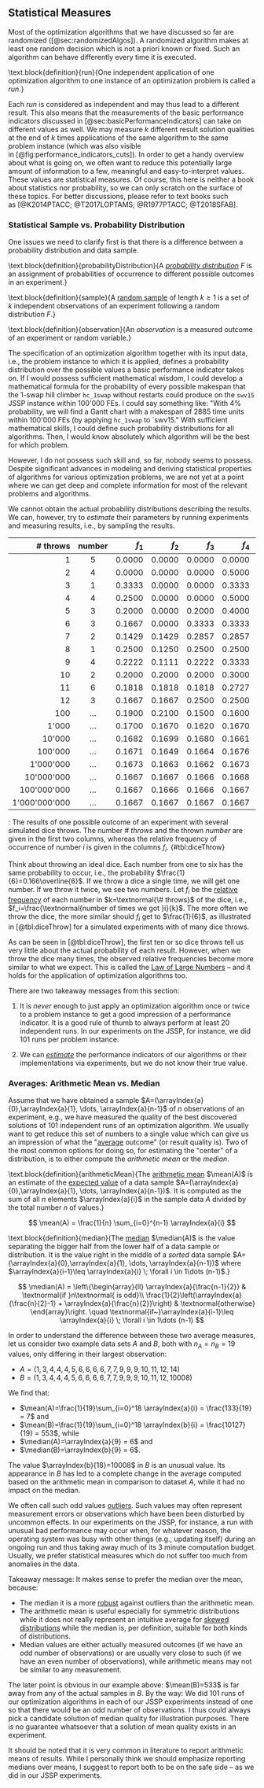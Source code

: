 ## Statistical Measures

Most of the optimization algorithms that we have discussed so far are randomized ([@sec:randomizedAlgos]).
A randomized algorithm makes at least one random decision which is not a priori known or fixed.
Such an algorithm can behave differently every time it is executed.

\text.block{definition}{run}{One independent application of one optimization algorithm to one instance of an optimization problem is called a *run*.}

Each *run* is considered as independent and may thus lead to a different result.
This also means that the measurements of the basic performance indicators discussed in [@sec:basicPerformanceIndicators] can take on different values as well.
We may measure $k$&nbsp;different result solution qualities at the end of $k$&nbsp;times applications of the same algorithm to the same problem instance (which was also visible in&nbsp;[@fig:performance_indicators_cuts]).
In order to get a handy overview about what is going on, we often want to reduce this potentially large amount of information to a few, meaningful and easy-to-interpret values.
These values are statistical measures.
Of course, this here is neither a book about statistics nor probability, so we can only scratch on the surface of these topics.
For better discussions, please refer to text books such as&nbsp;[@K2014PTACC; @T2017LOPTAMS; @R1977PTACC; @T2018SFAB].

### Statistical Sample vs. Probability Distribution

One issues we need to clarify first is that there is a difference between a probability distribution and data sample.

\text.block{definition}{probabilityDistribution}{A *[probability distribution](http://en.wikipedia.org/wiki/Probability_distribution)*&nbsp;$F$ is an assignment of probabilities of occurrence to different possible outcomes in an experiment.}

\text.block{definition}{sample}{A [random sample](http://en.wikipedia.org/wiki/Sample_(statistics)) of length&nbsp;$k\geq 1$ is a set of $k$&nbsp;independent observations of an experiment following a random distribution&nbsp;$F$.}

\text.block{definition}{observation}{An *observation* is a measured outcome of an experiment or random variable.}

The specification of an optimization algorithm together with its input data, i.e., the problem instance to which it is applied, defines a probability distribution over the possible values a basic performance indicator takes on.
If I would possess sufficient mathematical wisdom, I could develop a mathematical formula for the probability of every possible makespan that the 1-swap hill climber `hc_1swap` without restarts could produce on the `swv15` JSSP instance within 100'000&nbsp;FEs.
I could say something like: "With 4% probability, we will find a Gantt chart with a makespan of 2885 time units within 100'000&nbsp;FEs (by applying `hc_1swap` to `swv15."
With sufficient mathematical skills, I could define such probability distributions for all algorithms.
Then, I would know absolutely which algorithm will be the best for which problem.

However, I do not possess such skill and, so far, nobody seems to possess.
Despite significant advances in modeling and deriving statistical properties of algorithms for various optimization problems, we are not yet at a point where we can get deep and complete information for most of the relevant problems and algorithms.

We cannot obtain the actual probability distributions describing the results.
We can, however, try to *estimate* their parameters by running experiments and measuring results, i.e., by sampling the results. 

|\#&nbsp;throws|number|$f_1$|$f_2$|$f_3$|$f_4$|$f_5$|$f_6$|
|--:|:-:|--:|--:|--:|--:|--:|--:|
|1|5|0.0000|0.0000|0.0000|0.0000|1.0000|0.0000|
|2|4|0.0000|0.0000|0.0000|0.5000|0.5000|0.0000|
|3|1|0.3333|0.0000|0.0000|0.3333|0.3333|0.0000|
|4|4|0.2500|0.0000|0.0000|0.5000|0.2500|0.0000|
|5|3|0.2000|0.0000|0.2000|0.4000|0.2000|0.0000|
|6|3|0.1667|0.0000|0.3333|0.3333|0.1667|0.0000|
|7|2|0.1429|0.1429|0.2857|0.2857|0.1429|0.0000|
|8|1|0.2500|0.1250|0.2500|0.2500|0.1250|0.0000|
|9|4|0.2222|0.1111|0.2222|0.3333|0.1111|0.0000|
|10|2|0.2000|0.2000|0.2000|0.3000|0.1000|0.0000|
|11|6|0.1818|0.1818|0.1818|0.2727|0.0909|0.0909|
|12|3|0.1667|0.1667|0.2500|0.2500|0.0833|0.0833|
|100|&hellip;|0.1900|0.2100|0.1500|0.1600|0.1200|0.1700|
|1'000|&hellip;|0.1700|0.1670|0.1620|0.1670|0.1570|0.1770|
|10'000|&hellip;|0.1682|0.1699|0.1680|0.1661|0.1655|0.1623|
|100'000|&hellip;|0.1671|0.1649|0.1664|0.1676|0.1668|0.1672|
|1'000'000|&hellip;|0.1673|0.1663|0.1662|0.1673|0.1666|0.1664|
|10'000'000|&hellip;|0.1667|0.1667|0.1666|0.1668|0.1667|0.1665|
|100'000'000|&hellip;|0.1667|0.1666|0.1666|0.1667|0.1667|0.1667|
|1'000'000'000|&hellip;|0.1667|0.1667|0.1667|0.1667|0.1667|0.1667|

: The results of one possible outcome of an experiment with several simulated dice throws. The number&nbsp;*\# throws* and the thrown *number* are given in the first two columns, whereas the relative frequency of occurrence of number&nbsp;$i$ is given in the columns&nbsp;$f_i$. {#tbl:diceThrow}

Think about throwing an ideal dice.
Each number from one to six has the same probability to occur, i.e., the probability $\frac{1}{6}=0.166\overline{6}$.
If we throw a dice a single time, we will get one number.
If we throw it twice, we see two numbers.
Let&nbsp;$f_i$ be the [relative frequency](http://en.wikipedia.org/wiki/Frequency_(statistics)) of each number in $k=\textnormal{\# throws}$ of the dice, i.e., $f_i=\frac{\textnormal{number of times we got }i}{k}$.
The more often we throw the dice, the more similar should&nbsp;$f_i$ get to&nbsp;$\frac{1}{6}$, as illustrated in [@tbl:diceThrow] for a simulated experiments with of many dice throws.

As can be seen in [@tbl:diceThrow], the first ten or so dice throws tell us very little about the actual probability of each result.
However, when we throw the dice many times, the observed relative frequencies become more similar to what we expect.
This is called the [Law of Large Numbers](http://en.wikipedia.org/wiki/Law_of_large_numbers) &ndash; and it holds for the application of optimization algorithms too.

There are two takeaway messages from this section:

1. It is *never* enough to just apply an optimization algorithm once or twice to a problem instance to get a good impression of a performance indicator.
It is a good rule of thumb to always perform at least 20 independent runs.
In our experiments on the JSSP, for instance, we did 101 runs per problem instance.

2. We can *[estimate](http://en.wikipedia.org/wiki/Estimation_statistics)* the performance indicators of our algorithms or their implementations via experiments, but we do not know their true value.   

### Averages: Arithmetic Mean vs. Median

Assume that we have obtained a sample&nbsp;$A=(\arrayIndex{a}{0},\arrayIndex{a}{1}, \dots, \arrayIndex{a}{n-1}$ of $n$&nbsp;observations of an experiment, e.g., we have measured the quality of the best discovered solutions of 101 independent runs of an optimization algorithm.
We usually want to get reduce this set of numbers to a single value which can give us an impression of what the "[average](http://en.wikipedia.org/wiki/Average) outcome" (or result quality is).
Two of the most common options for doing so, for estimating the "center" of a distribution, is to either compute the *arithmetic mean* or the *median*.

\text.block{definition}{arithmeticMean}{The [arithmetic mean](http://en.wikipedia.org/wiki/Arithmetic_mean) $\mean(A)$ is an estimate of the [expected value](http://en.wikipedia.org/wiki/Expected_value) of a data sample $A=(\arrayIndex{a}{0},\arrayIndex{a}{1}, \dots, \arrayIndex{a}{n-1})$. It is computed as the sum of all&nbsp;$n$ elements&nbsp;$\arrayIndex{a}{i}$ in the sample data&nbsp;$A$ divided by the total number&nbsp;$n$ of values.}

$$ \mean(A) = \frac{1}{n} \sum_{i=0}^{n-1} \arrayIndex{a}{i} $$
 
\text.block{definition}{median}{The [median](http://en.wikipedia.org/wiki/Median) $\median(A)$ is the value separating the bigger half from the lower half of a data sample or distribution. It is the value right in the middle of a *sorted* data sample $A=(\arrayIndex{a}{0},\arrayIndex{a}{1}, \dots, \arrayIndex{a}{n-1})$ where $\arrayIndex{a}{i-1}\leq \arrayIndex{a}{i} \; \forall i \in 1\dots (n-1)$.}

$$ \median(A) = \left\{\begin{array}{ll}
\arrayIndex{a}{\frac{n-1}{2}} & \textnormal{if }n\textnormal{ is odd}\\
\frac{1}{2}\left(\arrayIndex{a}{\frac{n}{2}-1} + \arrayIndex{a}{\frac{n}{2}}\right) & \textnormal{otherwise}
\end{array}\right. \quad \textnormal{if~}\arrayIndex{a}{i-1}\leq \arrayIndex{a}{i} \; \forall i \in 1\dots (n-1) $$

In order to understand the difference between these two average measures, let us consider two example data sets&nbsp;$A$ and&nbsp;$B$, both with $n_A=n_B=19$ values, only differing in their largest observation:

- $A=(1, 3, 4, 4, 4, 5, 6, 6, 6, 6, 7, 7, 9, 9, 9, 10, 11, 12, 14)$
- $B=(1, 3, 4, 4, 4, 5, 6, 6, 6, 6, 7, 7, 9, 9, 9, 10, 11, 12, 10008)$

We find that:

- $\mean(A)=\frac{1}{19}\sum_{i=0}^18 \arrayIndex{a}{i} = \frac{133}{19} = 7$ and
- $\mean(B)=\frac{1}{19}\sum_{i=0}^18 \arrayIndex{b}{i} = \frac{10127}{19} = 553$, while
- $\median(A)=\arrayIndex{a}{9} = 6$ and
- $\median(B)=\arrayIndex{b}{9} = 6$.

The value $\arrayIndex{b}{18}=10008$ in&nbsp;$B$ is an unusual value.
Its appearance in&nbsp;$B$ has led to a complete change in the average computed based on the arithmetic mean in comparison to dataset&nbsp;$A$, while it had no impact on the median.

We often call such odd values [outliers](http://en.wikipedia.org/wiki/Outlier).
Such values may often represent measurement errors or observations which have been been disturbed by uncommon effects.
In our experiments on the JSSP, for instance, a run with unusual bad performance may occur when, for whatever reason, the operating system was busy with other things (e.g., updating itself) during an ongoing run and thus taking away much of its 3 minute computation budget.
Usually, we prefer statistical measures which do not suffer too much from anomalies in the data.

Takeaway message: It makes sense to prefer the median over the mean, because:

- The median it is a more [robust](http://en.wikipedia.org/wiki/Robust_statistics) against outliers than the arithmetic mean.
- The arithmetic mean is useful especially for symmetric distributions while it does not really represent an intuitive average for [skewed distributions](http://en.wikipedia.org/wiki/Skewness) while the median is, per definition, suitable for both kinds of distributions.
- Median values are either actually measured outcomes (if we have an odd number of observations) or are usually very close to such (if we have an even number of observations), while arithmetic means may not be similar to any measurement.

The later point is obvious in our example above: $\mean(B)=533$ is far away from any of the actual samples in&nbsp;$B$.
By the way: We did 101 runs of our optimization algorithms in each of our JSSP experiments instead of one so that there would be an odd number of observations.
I thus could always pick a candidate solution of median quality for illustration purposes.
There is no guarantee whatsoever that a solution of mean quality exists in an experiment.

It should be noted that it is very common in literature to report arithmetic means of results.
While I personally think we should emphasize reporting medians over means, I suggest to report both to be on the safe side &ndash; as we did in our JSSP experiments.
